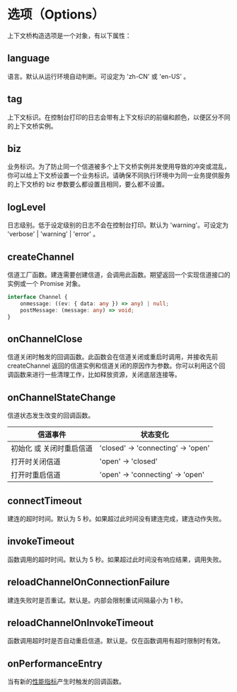 # 选项（Options）

上下文桥构造选项是一个对象，有以下属性：

## language

语言。默认从运行环境自动判断。可设定为 'zh-CN' 或 'en-US' 。

## tag

上下文标识。在控制台打印的日志会带有上下文标识的前缀和颜色，以便区分不同的上下文桥实例。

## biz

业务标识。为了防止同一个信道被多个上下文桥实例并发使用导致的冲突或混乱，你可以给上下文桥设置一个业务标识。请确保不同执行环境中为同一业务提供服务的上下文桥的
biz 参数要么都设置且相同，要么都不设置。

## logLevel

日志级别。低于设定级别的日志不会在控制台打印。默认为 'warning'。可设定为 'verbose' | 'warning' | 'error' 。

## createChannel

信道工厂函数。建连需要创建信道，会调用此函数。期望返回一个实现信道接口的实例或一个 Promise 对象。

```typescript
interface Channel {
    onmessage: ((ev: { data: any }) => any) | null;
    postMessage: (message: any) => void;
}
```

## onChannelClose

信道关闭时触发的回调函数。此函数会在信道关闭或重启时调用，并接收先前 createChannel 返回的信道实例和信道关闭的原因作为参数。你可以利用这个回调函数来进行一些清理工作，比如释放资源，关闭底层连接等。

## onChannelStateChange

信道状态发生改变的回调函数。

| 信道事件                 | 状态变化                         |
| ------------------------ | -------------------------------- |
| 初始化 或 关闭时重启信道 | 'closed' → 'connecting' → 'open' |
| 打开时关闭信道           | 'open' → 'closed'                |
| 打开时重启信道           | 'open' → 'connecting' → 'open'   |

## connectTimeout

建连的超时时间。默认为 5 秒。如果超过此时间没有建连完成，建连动作失败。

## invokeTimeout

函数调用的超时时间。默认为 5 秒。如果超过此时间没有响应结果，调用失败。

## reloadChannelOnConnectionFailure

建连失败时是否重试。默认是。内部会限制重试间隔最小为 1 秒。

## reloadChannelOnInvokeTimeout

函数调用超时时是否自动重启信道。默认是。仅在函数调用有超时限制时有效。

## onPerformanceEntry

当有新的[性能指标](./performance-entry.md)产生时触发的回调函数。
